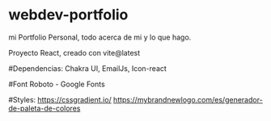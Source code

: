 # webdev-portfolio
mi Portfolio Personal, todo acerca de mi y lo que hago.

Proyecto React, creado con vite@latest

#Dependencias:
Chakra UI, EmailJs, Icon-react

#Font
Roboto - Google Fonts

#Styles:
https://cssgradient.io/
https://mybrandnewlogo.com/es/generador-de-paleta-de-colores
